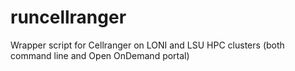 # runcellranger
Wrapper script for Cellranger on LONI and LSU HPC clusters (both command line and Open OnDemand portal)
